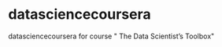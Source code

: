 datasciencecoursera
===================

datasciencecoursera for course " The Data Scientist’s Toolbox"
